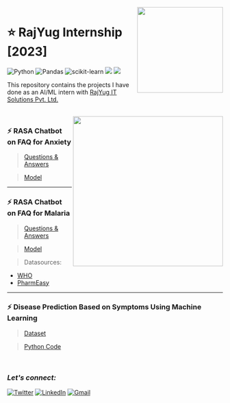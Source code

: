 <img align="right" src="https://c.smartrecruiters.com/sr-company-logo-prod-dc5/5e26eb2db439962cf843d9e8/huge?r=s3-eu-central-1&_1579609112432" width="200">

# :star: RajYug Internship [2023]
![Python](https://img.shields.io/badge/python-3670A0?style=for-the-badge&logo=python&logoColor=ffdd54)
![Pandas](https://img.shields.io/badge/pandas-%23150458.svg?style=for-the-badge&logo=pandas&logoColor=white)
![scikit-learn](https://img.shields.io/badge/scikit--learn-%23F7931E.svg?style=for-the-badge&logo=scikit-learn&logoColor=white)
![](https://img.shields.io/badge/Rasa-5A17EE.svg?style=for-the-badge&logo=Rasa&logoColor=white)
![](https://img.shields.io/badge/Visual%20Studio%20Code-007ACC.svg?style=for-the-badge&logo=Visual-Studio-Code&logoColor=white)

This repository contains the projects I have done as an AI/ML intern with [RajYug IT Solutions Pvt. Ltd.](https://in.linkedin.com/company/rajyug-solutions?original_referer=https%3A%2F%2Fwww.google.com%2F)

<br>

<img align="right" src="https://www.insegment.com/blog/wp-content/uploads/2020/11/chatbot-marketing.gif" width=350>

### :zap: RASA Chatbot on FAQ for Anxiety

> [Questions & Answers](https://github.com/Rohit-Rannavre/RajYug-Internship-2023/blob/main/Chatbot%20for%20FAQ%20on%20Anxiety/Q%26A%20for%20Anxiety.pdf)

> [Model](https://github.com/Rohit-Rannavre/RajYug-Internship-2023/blob/main/Chatbot%20for%20FAQ%20on%20Anxiety/models/final-model.tar.gz)

***

### :zap: RASA Chatbot on FAQ for Malaria

> [Questions & Answers](https://github.com/Rohit-Rannavre/RajYug-Internship-2023/blob/main/Chatbot%20for%20FAQ%20on%20Malaria/Q%26A%20for%20Malaria.pdf)

> [Model](https://github.com/Rohit-Rannavre/RajYug-Internship-2023/blob/main/Chatbot%20for%20FAQ%20on%20Malaria/models/final-model.tar.gz)

> Datasources:
 
 - [WHO](https://apps.who.int/iris/bitstream/handle/10665/205088/B5046.pdf?sequence=1)
 - [PharmEasy](https://pharmeasy.in/blog/home-remedies-for-malaria-by-dr-siddharth-gupta/)

***

### :zap: Disease Prediction Based on Symptoms Using Machine Learning

> [Dataset](https://github.com/Rohit-Rannavre/RajYug-Internship-2023/blob/main/Disease%20Prediction%20Based%20on%20Symptoms%20Using%20ML/disease_dataset.csv)

> [Python Code](https://github.com/Rohit-Rannavre/RajYug-Internship-2023/blob/main/Disease%20Prediction%20Based%20on%20Symptoms%20Using%20ML/disease_prediction.ipynb)

<br>

### ***Let's connect:*** 
[![Twitter](https://img.shields.io/badge/Twitter-%231DA1F2.svg?style=for-the-badge&logo=Twitter&logoColor=white)](https://twitter.com/Phylorohitics) 
[![LinkedIn](https://img.shields.io/badge/linkedin-%230077B5.svg?style=for-the-badge&logo=linkedin&logoColor=white)](https://www.linkedin.com/in/rohit-rannavre) 
[![Gmail](https://img.shields.io/badge/Gmail-D14836?style=for-the-badge&logo=gmail&logoColor=white)](mailto:rohit.rannavre@gmail.com)
